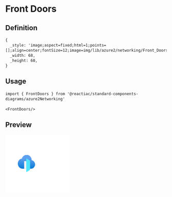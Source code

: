 # Front Doors

## Definition

```
{
  _style: 'image;aspect=fixed;html=1;points=[];align=center;fontSize=12;image=img/lib/azure2/networking/Front_Doors.svg;strokeColor=none;',
  _width: 68,
  _height: 60,
}
```

## Usage

```
import { FrontDoors } from '@reactiac/standard-components-diagrams/azure2Networking'

<FrontDoors/>
```

## Preview

<img src="./front-doors.png" width="200"/>
